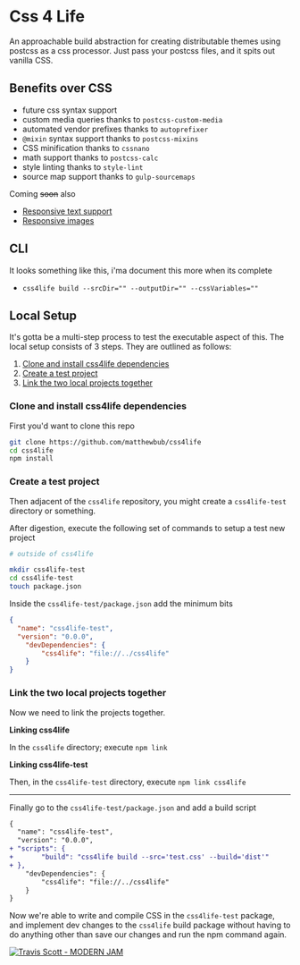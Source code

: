 # Css 4 Life

An approachable build abstraction for creating distributable themes using postcss as a css processor. Just pass your postcss files, and it spits out vanilla CSS.

## Benefits over CSS

- future css syntax support
- custom media queries thanks to `postcss-custom-media`
- automated vendor prefixes thanks to `autoprefixer`
- `@mixin` syntax support thanks to `postcss-mixins`
- CSS minification thanks to `cssnano`
- math support thanks to `postcss-calc`
- style linting thanks to `style-lint`
- source map support thanks to `gulp-sourcemaps`

Coming <strike>soon</strike> also
- [Responsive text support](https://github.com/madeleineostoja/postcss-responsive-type)
- [Responsive images](https://github.com/reworkcss/rework-plugin-at2x)

## CLI

It looks something like this, i'ma document this more when its complete 

- `css4life build --srcDir="" --outputDir="" --cssVariables=""`

## Local Setup 

It's gotta be a multi-step process to test the executable aspect of this. The local setup consists of 3 steps. They are outlined as follows:

1. [Clone and install css4life dependencies](#clone-and-install-css4life-dependencies) 
2. [Create a test project](#create-a-test-project)
3. [Link the two local projects together]()

### Clone and install css4life dependencies
First you'd want to clone this repo

```sh
git clone https://github.com/matthewbub/css4life
cd css4life
npm install
```

### Create a test project
Then adjacent of the `css4life` repository, you might create a `css4life-test` directory or something.

After digestion, execute the following set of commands to setup a test new project

```sh
# outside of css4life

mkdir css4life-test
cd css4life-test
touch package.json
```

Inside the `css4life-test/package.json` add the minimum bits 

```json
{
  "name": "css4life-test",
  "version": "0.0.0",  
	"devDependencies": {
		"css4life": "file://../css4life"
	}
}
```

### Link the two local projects together

Now we need to link the projects together. 

**Linking css4life**

In the `css4life` directory; execute `npm link` 

**Linking css4life-test**

Then, in the `css4life-test` directory, execute `npm link css4life`

---

Finally go to the `css4life-test/package.json` and add a build script

```diff
{
  "name": "css4life-test",
  "version": "0.0.0",  
+ "scripts": {
+		"build": "css4life build --src='test.css' --build='dist'"
+ },
	"devDependencies": {
		"css4life": "file://../css4life"
	}
}
```

Now we're able to write and compile CSS in the `css4life-test` package, and implement dev changes to the `css4life` build package without having to do anything other than save our changes and run the npm command again. 

[![Travis Scott - MODERN JAM](https://img.youtube.com/vi/g8IvO7OwdaM/0.jpg)](https://www.youtube.com/watch?v=g8IvO7OwdaM)